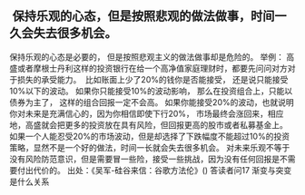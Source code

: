 ##  保持乐观的心态，但是按照悲观的做法做事，时间一久会失去很多机会。
保持乐观的心态是必要的， 但是按照悲观主义的做法做事却是危险的。 举例：
高盛或者摩根士丹利这样的投资银行在给一个高净值家庭理财时，都要先问问对方对于损失的承受能力。  比如账面上少了20%的钱你是否能接受， 还是说只能接受10%以下的波动。
如果你只能接受10%的波动影响， 那么在投资组合上，只能以债券为主了， 这样的组合回报一定不会高。 如果你能接受20%的波动，也就说明你对未来是充满信心的，因为你相信即使下行20%， 市场最终会涨回来，相应地，高盛就会把更多的投资放在具有风险，但回报更高的股市或者私募基金上。
如果一个人能忍受20%的市场波动，但是却选择了下跌幅度不能超过10%的投资策略，显然不是一个好的做法，时间一长就会失去很多机会。
对未来乐观不等于没有风险防范意识，但是需要冒一些险，接受一些挑战，因为没有任何回报是不需要付出代价的。
出处：《吴军-硅谷来信：谷歌方法伦》() 答读者问17 渐变与突变是什么关系
